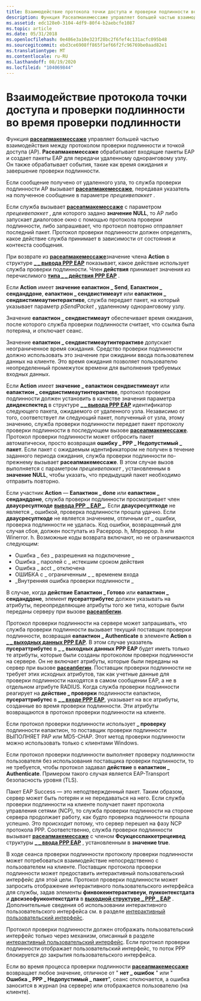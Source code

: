 ```yaml
---
title: Взаимодействие протокола точки доступа и проверки подлинности во время проверки подлинности
description: Функция Расеапмакемессаже управляет большей частью взаимодействия между протоколом проверки подлинности и точкой доступа (AP).
ms.assetid: edc128e0-3104-4df9-80f4-b2aebcfe1087
ms.topic: article
ms.date: 05/31/2018
ms.openlocfilehash: 0e486e3a10e323f28bc2f6fef4c131acfc095b48
ms.sourcegitcommit: ebd3ce6908ff865f1ef66f2fc96769be0aad82e1
ms.translationtype: MT
ms.contentlocale: ru-RU
ms.lasthandoff: 08/19/2020
ms.locfileid: "104069844"
---
```

# <a name="access-point-and-authentication-protocol-interaction-during-authentication"></a>Взаимодействие протокола точки доступа и проверки подлинности во время проверки подлинности

Функция [**расеапмакемессаже**](/previous-versions/windows/desktop/legacy/aa363532(v=vs.85)) управляет большей частью взаимодействия между протоколом проверки подлинности и точкой доступа (AP). **Расеапмакемессаже** обрабатывает входящие пакеты EAP и создает пакеты EAP для передачи удаленному одноранговому узлу. Он также обрабатывает события, такие как время ожидания и завершение проверки подлинности.

Если сообщение получено от удаленного узла, то служба проверки подлинности AP вызывает [**расеапмакемессаже**](/previous-versions/windows/desktop/legacy/aa363532(v=vs.85)), передавая указатель на полученное сообщение в параметре *прецеивепаккет* .

Если служба вызывает [**расеапмакемессаже**](/previous-versions/windows/desktop/legacy/aa363532(v=vs.85)) с параметром *прецеивепаккет* , для которого задано **значение NULL**, то AP либо запускает диалоговое окно с помощью протокола проверки подлинности, либо запрашивает, что протокол повторно отправляет последний пакет. Протокол проверки подлинности должен определять, какое действие служба принимает в зависимости от состояния и контекста сообщения.

При возврате из [**расеапмакемессаже**](/previous-versions/windows/desktop/legacy/aa363532(v=vs.85))значение члена **Action** в структуре [**\_ \_ вывода PPP EAP**](/windows/desktop/api/Raseapif/ns-raseapif-ppp_eap_output) показывает, какое действие использует служба проверки подлинности. Член **действия** принимает значения из перечислимого [**типа \_ \_ действия PPP EAP**](/windows/desktop/api/Raseapif/ne-raseapif-ppp_eap_action) .

Если **Action** имеет **значение еапактион \_ Send**, **Еапактион \_ сенданддоне**, **еапактион \_ сендвистимеаут** или **еапактион \_ сендвистимеаутинтерактиве**, служба передает пакет, на который указывает параметр *pSendPacket* , удаленному одноранговому узлу.

Значение **еапактион \_ сендвистимеаут** обеспечивает время ожидания, после которого служба проверки подлинности считает, что ссылка была потеряна, и отключает сеанс.

Значение **еапактион \_ сендвистимеаутинтерактиве** допускает неограниченное время ожидания. Средство проверки подлинности должно использовать это значение при ожидании ввода пользователем данных на клиенте. Это время ожидания позволяет пользователю неопределенный промежуток времени для выполнения требуемых входных данных.

Если **Action** имеет **значение \_ еапактион сендвистимеаут** или **еапактион \_ сендвистимеаутинтерактиве**, протокол проверки подлинности должен установить в качестве значения параметра **двидекспектед** в структуре [**\_ \_ вывода PPP EAP**](/windows/desktop/api/Raseapif/ns-raseapif-ppp_eap_output) идентификатор следующего пакета, ожидаемого от удаленного узла. Независимо от того, соответствует ли следующий пакет, полученный от узла, этому значению, служба проверки подлинности передает пакет протоколу проверки подлинности в последующем вызове [**расеапмакемессаже**](/previous-versions/windows/desktop/legacy/aa363532(v=vs.85)). Протокол проверки подлинности может отбросить пакет автоматически, просто возвращая **ошибку \_ PPP \_ Недопустимый \_ пакет**. Если пакет с ожидаемым идентификатором не получен в течение заданного периода ожидания, служба проверки подлинности по-прежнему вызывает **расеапмакемессаже**. В этом случае вызов выполняется с параметром *прецеивепаккет* , установленным в **значение NULL**, чтобы указать, что предыдущий пакет необходимо отправить повторно.

Если участник **Action** — **Еапактион \_ done** или **еапактион \_ сенданддоне**, служба проверки подлинности просматривает член **дваусресулткоде** [**вывода PPP \_ EAP \_**](/windows/desktop/api/Raseapif/ns-raseapif-ppp_eap_output). Если **дваусресулткоде** не является \_ ошибкой, проверка подлинности прошла удачно. Если **дваусресулткоде** не является значением, отличным от \_ ошибки, проверка подлинности не удалась. Код ошибки, возвращенный для случая сбоя, должен поступать из Расеррор. h, Мпреррор. h или Winerror. h. Возможные коды возврата включают, но не ограничиваются следующим:

-   Ошибка \_ без \_ разрешения на подключение \_
-   Ошибка \_ паролей с \_ истекшим сроком действия
-   Ошибка \_ acct \_ отключена
-   ОШИБКА с \_ ограниченным \_ \_ временем входа
-   \_Внутренняя ошибка проверки подлинности \_

В случае, когда **действие** **Еапактион \_ Готово** или **еапактион \_ сенданддоне**, элемент **пусераттрибутес** должен указывать на атрибуты, переопределяющие атрибуты того же типа, которые были переданы серверу при вызове [**расеапбегин**](/previous-versions/windows/desktop/legacy/aa363520(v=vs.85)).

Протокол проверки подлинности на сервере может запрашивать, что служба проверки подлинности вызывает текущий поставщик проверки подлинности, возвращая **еапактион \_ Authenticate** в элементе **Action** в [**\_ \_ выходных данных PPP EAP**](/windows/desktop/api/Raseapif/ns-raseapif-ppp_eap_output). В этом случае указатель **пусераттрибутес** в **\_ \_ выходных данных PPP EAP** будет иметь только те атрибуты, которые были созданы протоколом проверки подлинности на сервере. Он не включает атрибуты, которые были переданы на сервер при вызове [**расеапбегин**](/previous-versions/windows/desktop/legacy/aa363520(v=vs.85)). Поставщик проверки подлинности не требует этих исходных атрибутов, так как учетные данные для проверки подлинности находятся в самом сообщении EAP, а не в отдельном атрибуте RADIUS. Когда служба проверки подлинности реагирует на **действие \_ проверки** подлинности еапактион, **пусераттрибутес** в [**\_ \_ входе PPP EAP**](/windows/desktop/api/Raseapif/ns-raseapif-ppp_eap_input), указывает на все атрибуты, созданные во время проверки подлинности. Эти атрибуты возвращаются в протокол проверки подлинности на клиенте.

Если протокол проверки подлинности использует **\_ проверку** подлинности еапактион, то поставщик проверки подлинности ВЫПОЛНЯЕТ PAP или MD5-CHAP. Этот метод проверки подлинности можно использовать только с клиентами Windows.

Если протокол проверки подлинности выполняет проверку подлинности пользователя без использования поставщика проверки подлинности, то не требуется, чтобы протокол задавал **действие** в **еапактион \_ Authenticate**. Примером такого случая является EAP-Transport безопасность уровня (TLS).

Пакет EAP Success — это неподтвержденный пакет. Таким образом, сервер может быть потерян и не передаваться на него. Если служба проверки подлинности на клиенте получает пакет протокола управления сетями (NCP), то служба проверки подлинности на стороне сервера продолжает работу, как будто проверка подлинности прошла успешно. Это происходит потому, что сервер перешел на фазу NCP протокола РРР. Соответственно, служба проверки подлинности вызывает [**расеапмакемессаже**](/previous-versions/windows/desktop/legacy/aa363532(v=vs.85)) с членом **Фсукцесспаккетрецеивед** структуры [**\_ \_ ввода PPP EAP**](/windows/desktop/api/Raseapif/ns-raseapif-ppp_eap_input) , установленным в **значение true**.

В ходе сеанса проверки подлинности протоколу проверки подлинности может потребоваться взаимодействие непосредственно с пользователем на клиенте. Поставщик протокола проверки подлинности может предоставить интерактивный пользовательский интерфейс для этой цели. Протокол проверки подлинности может запросить отображение интерактивного пользовательского интерфейса для службы, задав элементы **финвокеинтерактивеуи**, **пуиконтекстдата** и **двсизеофуиконтекстдата** в [**выходной структуре \_ PPP \_ EAP**](/windows/desktop/api/Raseapif/ns-raseapif-ppp_eap_output) . Дополнительные сведения об использовании интерактивного пользовательского интерфейса см. в разделе [интерактивный пользовательский интерфейс](interactive-user-interface.md).

Протокол проверки подлинности должен отображать пользовательский интерфейс только через механизм, описанный в разделе [интерактивный пользовательский интерфейс](interactive-user-interface.md). Если протокол проверки подлинности отображает пользовательский интерфейс, то поток PPP блокируется до закрытия пользовательского интерфейса.

Если во время процесса проверки подлинности [**расеапмакемессаже**](/previous-versions/windows/desktop/legacy/aa363532(v=vs.85)) возвращает любое значение, отличное от " **нет \_ ошибок** " или " **Ошибка \_ PPP \_ Недопустимый \_ пакет**", сеанс отключается, а ошибка заносится в журнал (на сервере) или отображается пользователю (на клиенте).

 

 